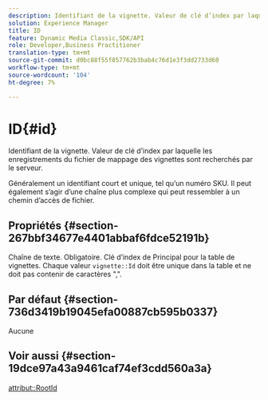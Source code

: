 ```yaml
---
description: Identifiant de la vignette. Valeur de clé d’index par laquelle les enregistrements du fichier de mappage des vignettes sont recherchés par le serveur.
solution: Experience Manager
title: ID
feature: Dynamic Media Classic,SDK/API
role: Developer,Business Practitioner
translation-type: tm+mt
source-git-commit: d0bc88f55f857762b3bab4c76d1e3f3dd2733d60
workflow-type: tm+mt
source-wordcount: '104'
ht-degree: 7%

---
```



# ID{#id}

Identifiant de la vignette. Valeur de clé d’index par laquelle les enregistrements du fichier de mappage des vignettes sont recherchés par le serveur.

Généralement un identifiant court et unique, tel qu’un numéro SKU. Il peut également s’agir d’une chaîne plus complexe qui peut ressembler à un chemin d’accès de fichier.

## Propriétés {#section-267bbf34677e4401abbaf6fdce52191b}

Chaîne de texte. Obligatoire. Clé d’index de Principal pour la table de vignettes. Chaque valeur `vignette::Id` doit être unique dans la table et ne doit pas contenir de caractères &quot;,&quot;.

## Par défaut {#section-736d3419b19045efa00887cb595b0337}

Aucune

## Voir aussi {#section-19dce97a43a9461caf74ef3cdd560a3a}

[attribut::RootId](../../../../../ir-api/material-cat/image-rendering-api-ref/c-ir-material-catalog/c-ir-attributes-reference/r-ir-rootid.md#reference-54b42b7125824be593378c1accb70d5a)
